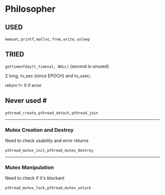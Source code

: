 # Philosopher # 

## USED ##
`memset`,
`printf`,
`malloc`,
`free`,
`write`,
`usleep`

## TRIED ##
`gettimeofday(t_timeval, NULL)` (second is unused)

2 long, tv_sec (since EPOCH) and tv_usec;

return != 0 if error

## Never used # #
`pthread_create`,
`pthread_detach`,
`pthread_join`

---
### Mutex Creation and Destroy ###
Need to check usability and error returns

`pthread_mutex_init`,
`pthread_mutex_destroy`

---
### Mutex Manipulation ###
Need to check if it's blockant

`pthread_mutex_lock`,
`pthread_mutex_unlock`
